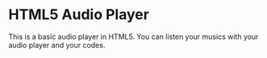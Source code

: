 # HTML5 Audio Player
This is a basic audio player in HTML5. You can listen your musics with your audio player and your codes.

